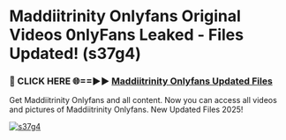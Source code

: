 # Maddiitrinity Onlyfans Original Videos 0nlyFans Leaked - Files Updated! (s37g4)

<h3>🔴 CLICK HERE 🌐==►► <a href="https://tinyurl.com/ehrbuxhb" rel="nofollow">Maddiitrinity Onlyfans Updated Files</a></h3>

Get Maddiitrinity Onlyfans and all content. Now you can access all videos and pictures of Maddiitrinity Onlyfans. New Updated Files 2025!

[![s37g4](https://i.imgur.com/lVYEuWS.gif)](https://tinyurl.com/ehrbuxhb)
